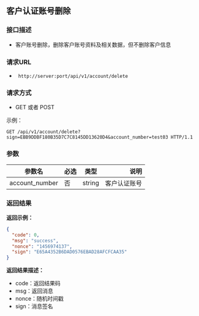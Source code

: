 ## 客户认证账号删除

### 接口描述

- 客户账号删除，删除客户账号资料及相关数据，但不删除客户信息

### 请求URL

- ` http://server:port/api/v1/account/delete `
      
### 请求方式

- GET 或者 POST 

示例：

    GET /api/v1/account/delete?sign=EBB9DDBF180B35D7C7C8145DD13620D4&account_number=test03 HTTP/1.1

### 参数

| 参数名 | 必选 | 类型 | 说明 |
|---|:---|:---:|---:|
| account_number | 否 | string |客户认证账号 |


### 返回结果

**返回示例：**

~~~json
{
  "code": 0,
  "msg": "success",
  "nonce": "1456974137",
  "sign": "E65A4352B6DAD0576EBAD28AFCFCAA35"
}
~~~

**返回结果描述：**

- code：返回结果码
- msg：返回消息
- nonce：随机时间戳
- sign：消息签名

